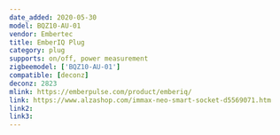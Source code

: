 ```yaml
---
date_added: 2020-05-30
model: BQZ10-AU-01
vendor: Embertec
title: EmberIQ Plug
category: plug
supports: on/off, power measurement
zigbeemodel: ['BQZ10-AU-01']
compatible: [deconz]
deconz: 2823
mlink: https://emberpulse.com/product/emberiq/
link: https://www.alzashop.com/immax-neo-smart-socket-d5569071.htm
link2: 
link3: 
---
```

